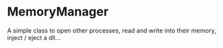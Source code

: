 # MemoryManager
A simple class to open other processes, read and write into their memory, inject / eject a dll...
